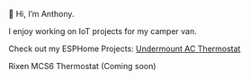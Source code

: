 👋 Hi, I’m Anthony.

I enjoy working on IoT projects for my camper van.

Check out my ESPHome Projects:
[Undermount AC Thermostat](https://anthonysecco.github.io/undermount-ac-esphome-thermostat/)

Rixen MCS6 Thermostat (Coming soon)

<!---
asecco1/asecco1 is a ✨ special ✨ repository because its `README.md` (this file) appears on your GitHub profile.
You can click the Preview link to take a look at your changes.
--->
